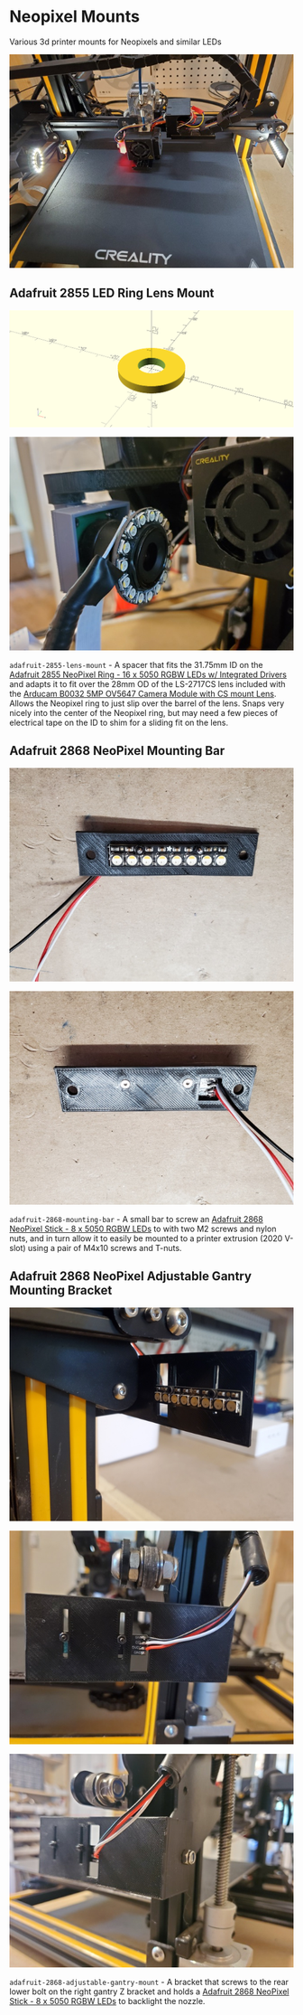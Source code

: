 # Neopixel Mounts

Various 3d printer mounts for Neopixels and similar LEDs

[![photo of final print](neopixels-sm.jpg)](neopixels.jpg)

## Adafruit 2855 LED Ring Lens Mount

![OpenSCAD rendering of lens mount ring](adafruit-2855-lens-mount.png)

[![photo of final print](ring_mount-sm.jpg)](ring_mount.jpg)

`adafruit-2855-lens-mount` - A spacer that fits the 31.75mm ID on the [Adafruit 2855 NeoPixel Ring - 16 x 5050 RGBW LEDs w/ Integrated Drivers](https://www.adafruit.com/product/2855) and adapts it to fit over the 28mm OD of the LS-2717CS lens included with the [Arducam B0032 5MP OV5647 Camera Module with CS mount Lens](https://www.arducam.com/product/arducam-5mp-cs-mount-camera-module-raspbery-pi/). Allows the Neopixel ring to just slip over the barrel of the lens. Snaps very nicely into the center of the Neopixel ring, but may need a few pieces of electrical tape on the ID to shim for a sliding fit on the lens.

## Adafruit 2868 NeoPixel Mounting Bar

[![photo of front of mounting bar](neopixel_bar_front-sm.jpg)](neopixel_bar_front.jpg)

[![photo of rear of mounting bar](neopixel_bar_rear-sm.jpg)](neopixel_bar_rear.jpg)

`adafruit-2868-mounting-bar` - A small bar to screw an [Adafruit 2868 NeoPixel Stick - 8 x 5050 RGBW LEDs](https://www.adafruit.com/product/2868#technical-details) to with two M2 screws and nylon nuts, and in turn allow it to easily be mounted to a printer extrusion (2020 V-slot) using a pair of M4x10 screws and T-nuts.

## Adafruit 2868 NeoPixel Adjustable Gantry Mounting Bracket

[![photo of final print](gantry1-sm.jpg)](gantry1.jpg)

[![photo of final print](gantry2-sm.jpg)](gantry2.jpg)

[![photo of final print](gantry3-sm.jpg)](gantry3.jpg)

`adafruit-2868-adjustable-gantry-mount` - A bracket that screws to the rear lower bolt on the right gantry Z bracket and holds a [Adafruit 2868 NeoPixel Stick - 8 x 5050 RGBW LEDs](https://www.adafruit.com/product/2868#technical-details) to backlight the nozzle.
